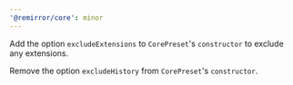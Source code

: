 ```yaml
---
'@remirror/core': minor
---
```


Add the option `excludeExtensions` to `CorePreset`'s `constructor` to exclude any extensions.

Remove the option `excludeHistory` from `CorePreset`'s `constructor`.
